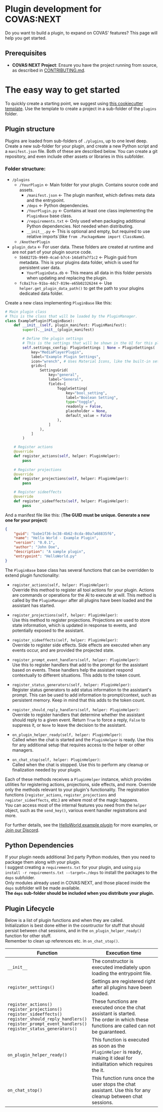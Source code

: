 # Plugin development for COVAS:NEXT

Do you want to build a plugin, to expand on COVAS' features? This page will help you get started.

## Prerequisites

* **COVAS:NEXT Project**: Ensure you have the project running from source, as described in [CONTRIBUTING.md](./CONTRIBUTING.md).

# The easy way to get started
To quickly create a starting point, we suggest using [this cookiecutter template](http://github.com/MaverickMartyn/COVAS-NEXT-Plugin-Template). 
Use the template to create a project in a sub-folder of the `plugins` folder.

## Plugin structure
Plugins are loaded from sub-folders of `./plugins`, up to one level deep.  
Create a new sub-folder for your plugin, and create a new Python script and a `manifest.json` file. Both of these are described below. 
You can create a git repository, and even include other assets or libraries in this subfolder.

### Folder structure:
* `/plugins`
    * `/YourPlugin` <- Main folder for your plugin. Contains source code and assets.
        * `/manifest.json` <- The plugin manifest, which defines meta data and the entrypoint.
        * `/deps` <- Python dependencies.
        * `/YourPlugin.py` <- Contains at least one class implementing the `PluginBase` base class.
        * `/requirements.txt` <- Only used when packaging additional Python dependencies. Not needed when distributing.
        * `__init__.py` <- This is optional and empty, but required to use relative imports´(like `from .PackageName import ClassName`).
    * `/AnotherPlugin`
* `plugin_data` <- For user data. These folders are created at runtime and are not part of your plugin source code.
    * `5b68272b-9949-4cad-b7c4-14da97a7f1c2` <- Plugin guid from metadata. This is your plugins data folder, which is used for persistent user data.
        * `YourPluginData.db` <- This means all data in this folder persists when updating and replacing the plugin.
    * `fc8a17ce-91ba-4dc7-819e-e65b02326244` <- Use `helper.get_plugin_data_path()` to get the path to your plugins dedicated data folder.

Create a new class implementing `PluginBase` like this:  
```python
# Main plugin class
# This is the class that will be loaded by the PluginManager.
class ExamplePlugin(PluginBase):
    def __init__(self, plugin_manifest: PluginManifest):
        super().__init__(plugin_manifest)

        # Define the plugin settings
        # This is the settings that will be shown in the UI for this plugin.
        self.settings_config: PluginSettings | None = PluginSettings(
            key="MediaPlayerPlugin",
            label="Example Plugin Settings",
            icon="wrench", # Uses Material Icons, like the built-in settings-tabs.
            grids=[
                SettingsGrid(
                    key="general",
                    label="General",
                    fields=[
                        ToggleSetting(
                            key="bool_setting",
                            label="Boolean Setting",
                            type="toggle",
                            readonly = False,
                            placeholder = None,
                            default_value = False
                        ),
                    ]
                ),
            ]
        )

    # Register actions
    @override
    def register_actions(self, helper: PluginHelper):
        pass
    
    # Register projections
    @override
    def register_projections(self, helper: PluginHelper):
        pass

    # Register sideeffects
    @override
    def register_sideeffects(self, helper: PluginHelper):
        pass
```

And a manifest file like this: (**The GUID must be unique. Generate a new one for your project**)
```json
{
    "guid": "babe1f36-bc38-4b62-8cda-80a7a68835f6",
    "name": "Hello World - Example Plugin",
    "version": "0.0.1",
    "author": "John Doe",
    "description": "A sample plugin",
    "entrypoint": "HelloWorld.py"
}
```

The `PluginBase` base class has several functions that can be overridden to extend plugin functionality:

- `register_actions(self, helper: PluginHelper)`:  
    Override this method to register all tool actions for your plugin. Actions are commands or operations for the AI to execute at will. This method is called by the `PluginManager` after all plugins have been loaded and the assistant has started.

- `register_projections(self, helper: PluginHelper)`:  
    Use this method to register projections. Projections are used to store state information, which is updated in response to events, and potentially exposed to the assistant.

- `register_sideeffects(self, helper: PluginHelper)`:  
    Override to register side effects. Side effects are executed when any events occur, and are provided the projected state.

- `register_prompt_event_handlers(self, helper: PluginHelper)`:  
    Use this to register handlers that add to the prompt for the assistant based on events. These handlers help the assistant respond contextually to different situations. This adds to the token count.

- `register_status_generators(self, helper: PluginHelper)`:  
    Register status generators to add status information to the assistant's prompt. This can be used to add information to prompt/context, such as persistent memory. Keep in mind that this adds to the token count.

- `register_should_reply_handlers(self, helper: PluginHelper)`:  
    Override to register handlers that determine whether the assistant should reply to a given event. Return `True` to force a reply, `False` to suppress it, or `None` to leave the decision to the assistant.

- `on_plugin_helper_ready(self, helper: PluginHelper)`:  
    Called when the chat is started and the `PluginHelper` is ready. Use this for any additional setup that requires access to the helper or other managers.

- `on_chat_stop(self, helper: PluginHelper)`:  
    Called when the chat is stopped. Use this to perform any cleanup or finalization needed by your plugin.

Each of these methods receives a `PluginHelper` instance, which provides utilities for registering actions, projections, side effects, and more. Override only the methods relevant to your plugin's functionality.
The registration functions (`register_actions`, `register_projections` and `register_sideeffects`, etc.) are where most of the magic happens.  
You can access most of the internal features you need from the `helper` object, such as the `send_key()`, various event handler registrations and more.

For further details, see the [HelloWorld example plugin](./plugins/HelloWorld) for more examples, or [Join our Discord](https://discord.gg/9c58jxVuAT).

## Python Dependencies
If your plugin needs additional 3rd party Python modules, then you need to package them along with your plugin.  
I suggest creating a `requirements.txt` for your plugin, and using `pip install -r requirements.txt --target=./deps` to install the packages to the `deps` subfolder.  
Only modules already used in COVAS:NEXT, and those placed inside the `deps` subfolder will be made available.  
**The `deps` sub-folder should be included when you distribute your plugin.**

## Plugin Lifecycle
Below is a list of plugin functions and when they are called.  
Initialization is best done either in the cosntructor for stuff that should persist between chat sessions, and in the `on_plugin_helper_ready()` function for other stuff.  
Remember to clean up references etc. in `on_chat_stop()`.

| Function                                                                                                                                                                                   | Execution time                                                                                                                           |
|--------------------------------------------------------------------------------------------------------------------------------------------------------------------------------------------|------------------------------------------------------------------------------------------------------------------------------------------|
| `__init__`                                                                                                                                                                                 | The constructor is executed imediately upon loading the entrypoint file.                                                                 |
| `register_settings()`                                                                                                                                                                      | Settings are registered right after all plugins have been loaded.                                                                        |
| `register_actions()`<br>`register_projections()`<br>`register_sideeffects()`<br>`register_should_reply_handlers()`<br>`register_prompt_event_handlers()`<br>`register_status_generators()` | These functions are executed once the chat assistant is started.<br>The order in which these functions are called can not be guaranteed. |
| `on_plugin_helper_ready()`                                                                                                                                                                 | This function is executed as soon as the `PluginHelper` is ready, making it ideal for initialitation which requires the it.            |
| `on_chat_stop()`                                                                                                                                                                           | This function runs once the user stops the chat assistant. Use this for any cleanup between chat sessions.                               |